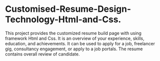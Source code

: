 # Customised-Resume-Design-Technology-Html-and-Css.
This project provides the customized resume build page with using framework Html and Css. It is an overview of your experience, skills, education, and achievements. It can be used to apply for a job, freelancer gig, consultancy engagement, or apply to a job portals. The resume contains overall review of candidate.
